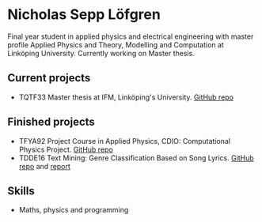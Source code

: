 # Nicholas Sepp Löfgren

Final year student in applied physics and electrical engineering with master profile Applied Physics and Theory, Modelling and Computation at Linköping University. Currently working on Master thesis.

## Current projects

* TQTF33 Master thesis at IFM, Linköping's University. [GitHub repo](https://github.com/obsqyr/master-thesis)

## Finished projects

* TFYA92 Project Course in Applied Physics, CDIO: Computational Physics Project. [GitHub repo](https://github.com/obsqyr/TFYA92-group-A)
* TDDE16 Text Mining: Genre Classification Based on Song Lyrics. [GitHub repo](https://github.com/obsqyr/TDDE16-project) and [report](https://github.com/obsqyr/TDDE16-project/blob/main/TDDE16_Project_report.pdf)

## Skills

* Maths, physics and programming
